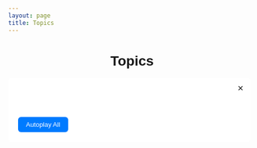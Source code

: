 ```yaml
---
layout: page
title: Topics
---
```


<head>
  <meta charset="UTF-8">
  <title>Topics</title>
  <style>
    body { font-family: Arial, sans-serif; padding: 20px; }
    h1 { text-align: center; }
    ul { list-style: none; padding: 0; }
    li { margin: 10px 0; }
    a.topic-link { cursor: pointer; color: blue; text-decoration: underline; }

    /* Modal */
    .modal { display: none; position: fixed; top:0; left:0; width:100%; height:100%;
             background: rgba(0,0,0,0.7); justify-content:center; align-items:center; z-index: 1000; }
    .modal-content { background:#fff; padding:20px; border-radius:8px;
                     max-width:700px; width:90%; max-height:80%; overflow:auto; position: relative; }
    #closeModal { position: absolute; right: 15px; top: 10px; cursor:pointer; font-size:20px; }
    .video-list-grid { display:grid; grid-template-columns: repeat(auto-fill, minmax(160px,1fr));
                       gap:15px; padding:10px 0; }
    .video-card { cursor:pointer; text-align:center; }
    .video-card img { width:100%; border-radius:6px; }
    .video-card p { margin:6px 0 0; font-size:0.9em; color:#333; }
    #autoPlayBtn { margin-top: 10px; padding:8px 16px; background:#007bff; color:#fff; border:none; border-radius:6px; cursor:pointer; }
    #autoPlayBtn:hover { background:#0056b3; }
  </style>
</head>
<body>
  <h1>Topics</h1>
  <ul id="topicList"></ul>

  <!-- Modal -->
  <div id="videoModal" class="modal">
    <div class="modal-content">
      <span id="closeModal">&times;</span>
      <h2 id="modalTitle"></h2>
      <div id="videoList" class="video-list-grid"></div>
      <button id="autoPlayBtn">Autoplay All</button>
    </div>
  </div>

  <script>
    // Example topics data (replace with yours)
    const topics = [
      {
        name: "Math Basics",
        videos: [
          "https://www.youtube.com/watch?v=dQw4w9WgXcQ",
          "https://www.youtube.com/watch?v=3JZ_D3ELwOQ"
        ]
      },
      {
        name: "Algorithms",
        videos: [
          "https://www.youtube.com/watch?v=8hly31xKli0",
          "https://www.youtube.com/watch?v=09_LlHjoEiY"
        ]
      }
    ];

    const topicList = document.getElementById("topicList");
    const modal = document.getElementById("videoModal");
    const closeModal = document.getElementById("closeModal");
    const modalTitle = document.getElementById("modalTitle");
    const videoList = document.getElementById("videoList");
    const autoPlayBtn = document.getElementById("autoPlayBtn");

    // Render topics
    topics.forEach((t, idx) => {
      const li = document.createElement("li");
      const link = document.createElement("a");
      link.textContent = t.name;
      link.className = "topic-link";
      link.onclick = () => openTopic(idx);
      li.appendChild(link);
      topicList.appendChild(li);
    });

    // Fetch metadata & show modal
    async function openTopic(topicIndex) {
      const topic = topics[topicIndex];
      modalTitle.textContent = topic.name;
      videoList.innerHTML = '';

      for (let url of topic.videos) {
        const oembedUrl = `https://www.youtube.com/oembed?format=json&url=${encodeURIComponent(url)}`;
        try {
          const resp = await fetch(oembedUrl);
          const data = await resp.json();

          const card = document.createElement('div');
          card.className = 'video-card';
          card.innerHTML = `
            <img src="${data.thumbnail_url}" alt="${data.title}">
            <p>${data.title}</p>
          `;
          card.onclick = () => window.open(url, '_blank');
          videoList.appendChild(card);

        } catch (err) {
          console.error("Failed to fetch metadata for", url, err);
          const fallback = document.createElement('div');
          fallback.className = 'video-card';
          fallback.textContent = url;
          videoList.appendChild(fallback);
        }
      }

      autoPlayBtn.onclick = () => autoPlay(topicIndex);
      modal.style.display = "flex";
    }

    // Close modal
    closeModal.onclick = () => modal.style.display = "none";
    window.onclick = e => { if (e.target === modal) modal.style.display = "none"; };

    // Autoplay logic
    function autoPlay(topicIndex) {
      const delay = parseInt(prompt("Seconds per video:", "30"), 10);
      if (!delay || isNaN(delay) || delay < 5) {
        alert("Please enter at least 5 seconds.");
        return;
      }
      const urls = topics[topicIndex].videos;
      let i = 0;
      function step() {
        if (i >= urls.length) return;
        window.open(urls[i], "_blank");
        i++;
        setTimeout(step, delay * 1000);
      }
      step();
    }
  </script>
</body>
